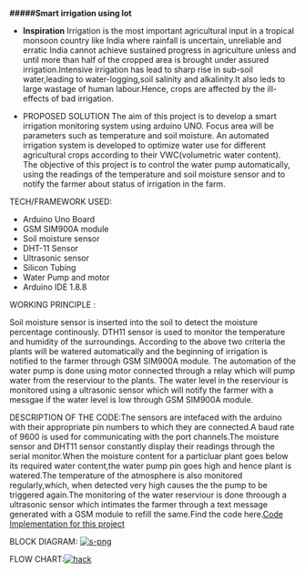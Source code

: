 
**#####Smart irrigation using Iot**

- **Inspiration**
Irrigation is the most important agricultural input in a tropical monsoon country like India where rainfall is uncertain, unreliable and erratic India cannot achieve sustained progress in agriculture unless and until more than half of the cropped area is brought under assured irrigation.Intensive irrigation has lead to sharp rise in sub-soil water,leading to water-logging,soil salinity and alkalinity.It also leds to large wastage of human labour.Hence, crops are affected by the ill-effects of bad irrigation.

- PROPOSED SOLUTION 
The aim of this project is to develop a smart irrigation monitoring system using arduino UNO. Focus area will be parameters such as temperature and soil moisture. An automated irrigation system is developed to optimize water use for different agricultural crops according to their VWC(volumetric water content). The objective of this project is to control the water pump automatically, using the readings of the temperature and soil moisture sensor and to notify the farmer about status of irrigation in the farm.

TECH/FRAMEWORK USED:
- Arduino Uno Board
- GSM SIM900A module
- Soil moisture sensor
- DHT-11 Sensor
- Ultrasonic sensor
- Silicon Tubing
- Water Pump and motor
- Arduino IDE 1.8.8

WORKING PRINCIPLE :

Soil moisture sensor is inserted into the soil to detect the moisture percentage continously.
DTH11 sensor is used to monitor the temperature and humidity of the surroundings.
According to the above two criteria the plants will be watered automatically and the beginning of irrigation is notified to the farmer through GSM SIM900A module.
The automation of the water pump is done using motor connected through a relay which will pump water from the reserviour to the plants.
The water level in the reserviour is monitored using a ultrasonic sensor which will notify the farmer with a messgae if the water level is low through GSM SIM900A module.

DESCRIPTION OF THE CODE:The sensors are intefaced with the arduino with their appropriate pin numbers to which they are connected.A baud rate of 9600 is used for communicating with the port channels.The moisture sensor and DHT11 sensor constantly display their readings through the serial monitor.When the moisture content for a particluar plant goes below its required water content,the water pump pin goes high and hence plant is watered.The temperature of the atmosphere is also monitored regularly,which, when detected very high causes the the pump to be triggered again.The monitoring of the water reserviour is done throough a ultrasonic sensor which intimates the farmer through a text message generated with a GSM module to refill the same.Find the code here.[Code Implementation for this project](Implementation.ino) 


BLOCK DIAGRAM:
<a href="https://ibb.co/ncVtk04"><img src="https://i.ibb.co/Phb0CYJ/s-png.png" alt="s-png" border="0"></a>

FLOW CHART:<a href="https://ibb.co/znH0F1X"><img src="https://i.ibb.co/6nJf82H/hack.png" alt="hack" border="0"></a>

